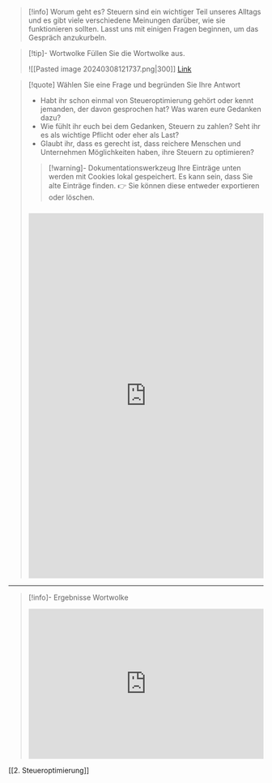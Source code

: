 >[!info] Worum geht es?
>Steuern sind ein wichtiger Teil unseres Alltags und es gibt viele verschiedene Meinungen darüber, wie sie funktionieren sollten. Lasst uns mit einigen Fragen beginnen, um das Gespräch anzukurbeln.

>[!tip]- Wortwolke
>Füllen Sie die Wortwolke aus.
> 
>![[Pasted image 20240308121737.png|300]]
>[Link](https://www.menti.com/alfgqbhh7ax6)

>[!quote] Wählen Sie eine Frage und begründen Sie Ihre Antwort
> - Habt ihr schon einmal von Steueroptimierung gehört oder kennt jemanden, der davon gesprochen hat? Was waren eure Gedanken dazu?
> - Wie fühlt ihr euch bei dem Gedanken, Steuern zu zahlen? Seht ihr es als wichtige Pflicht oder eher als Last?
> - Glaubt ihr, dass es gerecht ist, dass reichere Menschen und Unternehmen Möglichkeiten haben, ihre Steuern zu optimieren?
>
>>[!warning]- Dokumentationswerkzeug 
>Ihre Einträge unten werden mit Cookies lokal gespeichert. Es kann sein, dass Sie alte Einträge finden. 
>👉 Sie können diese entweder exportieren oder löschen.
>#####
><iframe src="https://app.Lumi.education/api/v1/run/rdWSOq/embed" width="100%" height="720" frameborder="0" allowfullscreen="allowfullscreen" allow="geolocation *; microphone *; camera *; midi *; encrypted-media *"></iframe>

---

>[!info]- Ergebnisse Wortwolke
><div style='position: relative; padding-bottom: 56.25%; padding-top: 35px; height: 0; overflow: hidden;'><iframe sandbox='allow-scripts allow-same-origin allow-presentation' allowfullscreen='true' allowtransparency='true' frameborder='0' height='315' src='https://www.mentimeter.com/app/presentation/alupr888k6q61wic9av6hexxs3dvwtpt/embed' style='position: absolute; top: 0; left: 0; width: 100%; height: 100%;' width='420'></iframe></div>

[[2. Steueroptimierung]]
